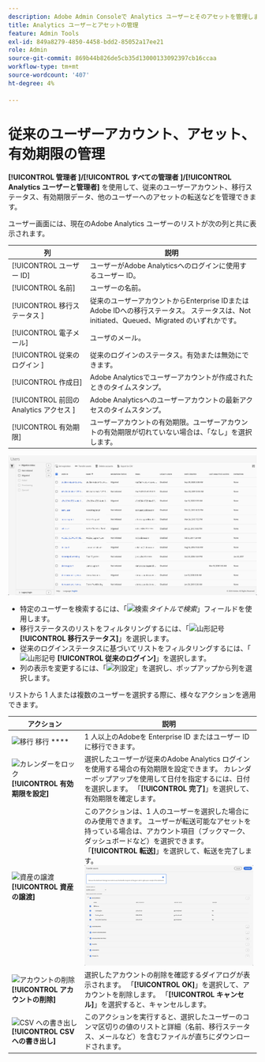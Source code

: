 ```yaml
---
description: Adobe Admin Consoleで Analytics ユーザーとそのアセットを管理します。
title: Analytics ユーザーとアセットの管理
feature: Admin Tools
exl-id: 849a8279-4850-4458-bdd2-85052a17ee21
role: Admin
source-git-commit: 869b44b826de5cb35d13000133092397cb16ccaa
workflow-type: tm+mt
source-wordcount: '407'
ht-degree: 4%

---
```


# 従来のユーザーアカウント、アセット、有効期限の管理

**[!UICONTROL 管理者 ]/[!UICONTROL  すべての管理者 ]/[!UICONTROL Analytics ユーザーと管理者]** を使用して、従来のユーザーアカウント、移行ステータス、有効期限データ、他のユーザーへのアセットの転送などを管理できます。

ユーザー画面には、現在のAdobe Analytics ユーザーのリストが次の列と共に表示されます。

| 列 | 説明 |
|---|---|
| [!UICONTROL ユーザー ID] | ユーザーがAdobe Analyticsへのログインに使用するユーザー ID。 |
| [!UICONTROL 名前] | ユーザーの名前。 |
| [!UICONTROL  移行ステータス ] | 従来のユーザーアカウントからEnterprise IDまたはAdobe IDへの移行ステータス。  ステータスは、Not initiated、Queued、Migrated のいずれかです。 |
| [!UICONTROL 電子メール] | ユーザのメール。 |
| [!UICONTROL  従来のログイン ] | 従来のログインのステータス。有効または無効にできます。 |
| [!UICONTROL 作成日] | Adobe Analyticsでユーザーアカウントが作成されたときのタイムスタンプ。 |
| [!UICONTROL  前回の Analytics アクセス ] | Adobe Analyticsへのユーザーアカウントの最新アクセスのタイムスタンプ。 |
| [!UICONTROL 有効期限] | ユーザーアカウントの有効期限。ユーザーアカウントの有効期限が切れていない場合は、「なし」を選択します。 |

![ユーザー](assets/users.png)

- 特定のユーザーを検索するには、「![ 検索 ](https://spectrum.adobe.com/static/icons/workflow_18/Smock_Search_18_N.svg)*タイトルで検索*」フィールドを使用します。
- 移行ステータスのリストをフィルタリングするには、「![ 山形記号 ](https://spectrum.adobe.com/static/icons/ui_18/ChevronSize100.svg)**[!UICONTROL 移行ステータス]**」を選択します。
- 従来のログインステータスに基づいてリストをフィルタリングするには、「![ 山形記号 ](https://spectrum.adobe.com/static/icons/ui_18/ChevronSize100.svg) **[!UICONTROL 従来のログイン]**」を選択します。
- 列の表示を変更するには、「![ 列設定 ](https://spectrum.adobe.com/static/icons/workflow_18/Smock_ColumnSettings_18_N.svg)」を選択し、ポップアップから列を選択します。

リストから 1 人または複数のユーザーを選択する際に、様々なアクションを適用できます。

| アクション | 説明 |
|---|---|
| ![ 移行 ](https://spectrum.adobe.com/static/icons/workflow_18/Smock_Briefcase_18_N.svg) 移行 **** | 1 人以上のAdobeを Enterprise ID またはユーザー ID に移行できます。 |
| ![ カレンダーをロック ](https://spectrum.adobe.com/static/icons/workflow_18/Smock_CalendarLocked_18_N.svg)**[!UICONTROL 有効期限を設定]** | 選択したユーザーが従来のAdobe Analytics ログインを使用する場合の有効期限を設定できます。  カレンダーポップアップを使用して日付を指定するには、日付を選択します。 「**[!UICONTROL 完了]**」を選択して、有効期限を確定します。 |
| ![ 資産の譲渡 ](https://spectrum.adobe.com/static/icons/workflow_18/Smock_Switch_18_N.svg)**[!UICONTROL 資産の譲渡]** | このアクションは、1 人のユーザーを選択した場合にのみ使用できます。 ユーザーが転送可能なアセットを持っている場合は、アカウント項目（ブックマーク、ダッシュボードなど）を選択できます。 「**[!UICONTROL 転送]**」を選択して、転送を完了します。<br/>![ 資産の譲渡 ](assets/transfer-assets.png) |
| ![ アカウントの削除 ](https://spectrum.adobe.com/static/icons/workflow_18/Smock_Delete_18_N.svg)**[!UICONTROL アカウントの削除]** | 選択したアカウントの削除を確認するダイアログが表示されます。 「**[!UICONTROL OK]**」を選択して、アカウントを削除します。 「**[!UICONTROL キャンセル]**」を選択すると、キャンセルします。 |
| ![CSV への書き出し ](https://spectrum.adobe.com/static/icons/workflow_18/Smock_FileCSV_18_N.svg)**[!UICONTROL CSV への書き出し]** | このアクションを実行すると、選択したユーザーのコンマ区切りの値のリストと詳細（名前、移行ステータス、メールなど）を含むファイルが直ちにダウンロードされます。 |

